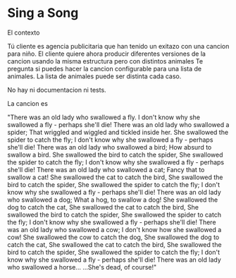# Sing a Song
El contexto

Tú cliente es agencia publicitaria que han tenido un exitazo con una cancion para niño.
El cliente quiere ahora producir diferentes versiones de la cancion usando la misma estructura pero con distintos animales 
Te pregunta si puedes hacer la cancion configurable para una lista de animales. La lista de animales puede ser distinta cada caso.

No hay ni documentacion ni tests.

La cancion es 

"There was an old lady who swallowed a fly.
I don't know why she swallowed a fly - perhaps she'll die!
There was an old lady who swallowed a spider;
That wriggled and wiggled and tickled inside her.
She swallowed the spider to catch the fly;
I don't know why she swallowed a fly - perhaps she'll die!
There was an old lady who swallowed a bird;
How absurd to swallow a bird.
She swallowed the bird to catch the spider,
She swallowed the spider to catch the fly;
I don't know why she swallowed a fly - perhaps she'll die!
There was an old lady who swallowed a cat;
Fancy that to swallow a cat!
She swallowed the cat to catch the bird,
She swallowed the bird to catch the spider,
She swallowed the spider to catch the fly;
I don't know why she swallowed a fly - perhaps she'll die!
There was an old lady who swallowed a dog;
What a hog, to swallow a dog!
She swallowed the dog to catch the cat,
She swallowed the cat to catch the bird,
She swallowed the bird to catch the spider,
She swallowed the spider to catch the fly;
I don't know why she swallowed a fly - perhaps she'll die!
There was an old lady who swallowed a cow;
I don't know how she swallowed a cow!
She swallowed the cow to catch the dog,
She swallowed the dog to catch the cat,
She swallowed the cat to catch the bird,
She swallowed the bird to catch the spider,
She swallowed the spider to catch the fly;
I don't know why she swallowed a fly - perhaps she'll die!
There was an old lady who swallowed a horse...
...She's dead, of course!"